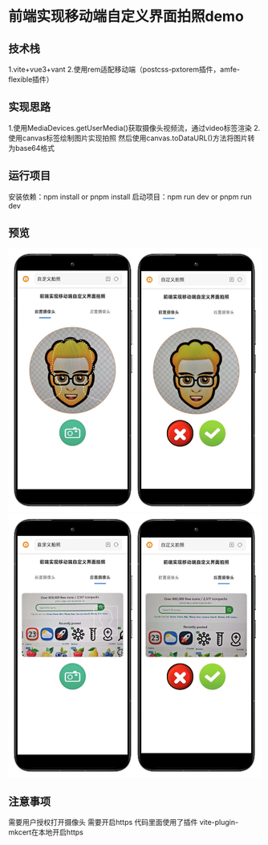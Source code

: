 # 前端实现移动端自定义界面拍照demo

## 技术栈 
1.vite+vue3+vant 
2.使用rem适配移动端（postcss-pxtorem插件，amfe-flexible插件）

## 实现思路 
1.使用MediaDevices.getUserMedia()获取摄像头视频流，通过video标签渲染 
2.使用canvas标签绘制图片实现拍照 然后使用canvas.toDataURL()方法将图片转为base64格式 

## 运行项目
安装依赖：npm install  or pnpm install 
启动项目：npm run dev or pnpm run dev 

## 预览
![输入图片说明](./preview/1.jpg) 
![输入图片说明](./preview/2.jpg) 

## 注意事项
需要用户授权打开摄像头 
需要开启https 代码里面使用了插件 vite-plugin-mkcert在本地开启https